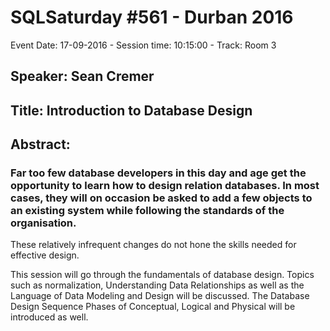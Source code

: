 # SQLSaturday #561 - Durban 2016
Event Date: 17-09-2016 - Session time: 10:15:00 - Track: Room 3
## Speaker: Sean Cremer
## Title: Introduction to Database Design
## Abstract:
### Far too few database developers in this day and age get the opportunity to learn how to design relation databases. In most cases, they will on occasion be asked to add a few objects to an existing system while following the standards of the organisation. 

These relatively infrequent changes do not hone the skills needed for effective design. 

This session will go through the fundamentals of database design. Topics such as normalization, Understanding Data Relationships as well as the Language of Data Modeling and Design will be discussed. The Database Design Sequence Phases of Conceptual, Logical and Physical will be introduced as well.
